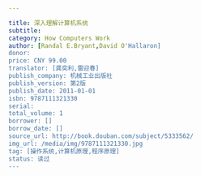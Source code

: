 ```yaml
---

title: 深入理解计算机系统
subtitle:
category: How Computers Work
author: [Randal E.Bryant,David O'Hallaron]
donor: 
price: CNY 99.00
translator: [龚奕利,雷迎春]
publish_company: 机械工业出版社
publish_version: 第2版
publish_date: 2011-01-01
isbn: 9787111321330
serial: 
total_volume: 1
borrower: []
borrow_date: []
source_url: http://book.douban.com/subject/5333562/
img_url: /media/img/9787111321330.jpg
tag: [操作系统,计算机原理,程序原理]
status: 读过
---
```

